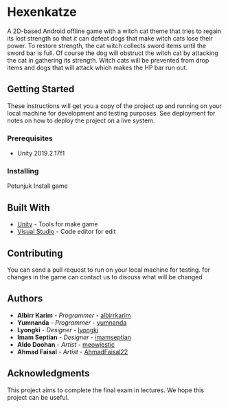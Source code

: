 # Hexenkatze

A 2D-based Android offline game with a witch cat theme that tries to regain its lost strength so that it can defeat dogs that make witch cats lose their power. To restore strength, the cat witch collects sword items until the sword bar is full. Of course the dog will obstruct the witch cat by attacking the cat in gathering its strength. Witch cats will be prevented from drop items and dogs that will attack which makes the HP bar run out. 

## Getting Started

These instructions will get you a copy of the project up and running on your local machine for development and testing purposes. See deployment for notes on how to deploy the project on a live system.

### Prerequisites

*	Unity 2019.2.17f1


### Installing

Petunjuk Install game

## Built With

* [Unity](https://unity.com) - Tools for make game
* [Visual Studio](https://code.visualstudio.com/) - Code editor for edit 

## Contributing

You can send a pull request to run on your local machine for testing. for changes in the game can contact us to discuss what will be changed

## Authors

* **Albirr Karim** - *Programmer* - [albirrkarim](https://github.com/albirrkarim)
* **Yumnanda** - *Programmer* - [yumnanda](https://github.com/yumnanda)
* **Lyongki** - *Designer* - [lyongki](https://github.com/lyongki)
* **Imam Septian** - *Designer* - [imamseptian](https://github.com/imamseptian)
* **Aldo Doohan** - *Artist* - [meowjestic](https://github.com/meowjestic)
* **Ahmad Faisal** - *Artist* - [AhmadFaisal22](https://github.com/AhmadFaisal22)


## Acknowledgments
This project aims to complete the final exam in lectures. We hope this project can be useful.
